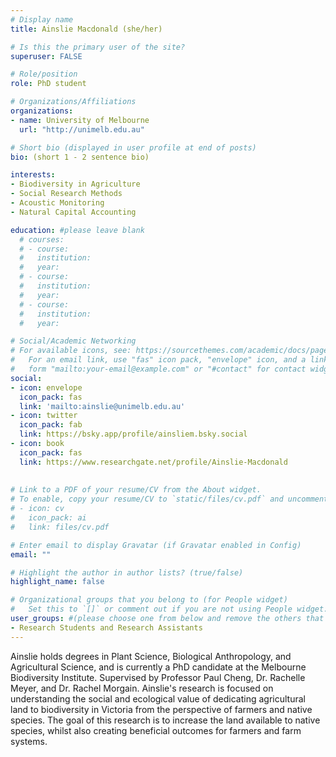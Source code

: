 ```yaml
---
# Display name
title: Ainslie Macdonald (she/her)

# Is this the primary user of the site?
superuser: FALSE

# Role/position
role: PhD student

# Organizations/Affiliations
organizations:
- name: University of Melbourne
  url: "http://unimelb.edu.au"

# Short bio (displayed in user profile at end of posts)
bio: (short 1 - 2 sentence bio)

interests:
- Biodiversity in Agriculture
- Social Research Methods
- Acoustic Monitoring
- Natural Capital Accounting

education: #please leave blank
  # courses:
  # - course:
  #   institution:
  #   year:
  # - course:
  #   institution:
  #   year:
  # - course:
  #   institution:
  #   year:

# Social/Academic Networking
# For available icons, see: https://sourcethemes.com/academic/docs/page-builder/#icons
#   For an email link, use "fas" icon pack, "envelope" icon, and a link in the
#   form "mailto:your-email@example.com" or "#contact" for contact widget.
social:
- icon: envelope
  icon_pack: fas
  link: 'mailto:ainslie@unimelb.edu.au'
- icon: twitter
  icon_pack: fab
  link: https://bsky.app/profile/ainsliem.bsky.social
- icon: book
  icon_pack: fas
  link: https://www.researchgate.net/profile/Ainslie-Macdonald
    
  
# Link to a PDF of your resume/CV from the About widget.
# To enable, copy your resume/CV to `static/files/cv.pdf` and uncomment the lines below.
# - icon: cv
#   icon_pack: ai
#   link: files/cv.pdf

# Enter email to display Gravatar (if Gravatar enabled in Config)
email: ""

# Highlight the author in author lists? (true/false)
highlight_name: false

# Organizational groups that you belong to (for People widget)
#   Set this to `[]` or comment out if you are not using People widget.
user_groups: #(please choose one from below and remove the others that aren't needed)
- Research Students and Research Assistants
---
```



Ainslie holds degrees in Plant Science, Biological Anthropology, and Agricultural Science, and is currently a PhD candidate at the Melbourne Biodiversity Institute. Supervised by Professor Paul Cheng, Dr. Rachelle Meyer, and Dr. Rachel Morgain. Ainslie's research is focused on understanding the social and ecological value of dedicating agricultural land to biodiversity in Victoria from the perspective of farmers and native species. The goal of this research is to increase the land available to native species, whilst also creating beneficial outcomes for farmers and farm systems. 
